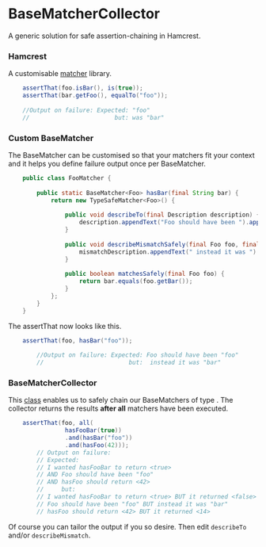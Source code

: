 # BaseMatcherCollector
A generic solution for safe assertion-chaining in Hamcrest.
### Hamcrest
A customisable [matcher](https://github.com/hamcrest) library.
```java
	assertThat(foo.isBar(), is(true));
	assertThat(bar.getFoo(), equalTo("foo"));
	
	//Output on failure: Expected: "foo"
    //						  but: was "bar"
```
### Custom BaseMatcher
The BaseMatcher can be customised so that your matchers fit your context and it helps you define failure output once per BaseMatcher.
```java
	public class FooMatcher {
	
		public static BaseMatcher<Foo> hasBar(final String bar) {
			return new TypeSafeMatcher<Foo>() {
				  
				public void describeTo(final Description description) {
					description.appendText("Foo should have been ").appendValue(bar);
				}
				  
				public void describeMismatchSafely(final Foo foo, final Description mismatchDescription) {
					mismatchDescription.appendText(" instead it was ").appendValue(foo.getBar());
				}
				  
				public boolean matchesSafely(final Foo foo) {
					return bar.equals(foo.getBar());
				}
			};
		}
	}
```
The assertThat now looks like this.
```java
	assertThat(foo, hasBar("foo"));
	
		//Output on failure: Expected: Foo should have been "foo"
		//					 	  but:  instead it was "bar"
```
### BaseMatcherCollector
This [class](https://github.com/daafith/BaseMatcherCollector/blob/master/src/test/java/collector/BaseMatcherCollector.java) enables us to safely chain our BaseMatchers of type <T>. 
The collector returns the results **after all** matchers have been executed.
```java
	assertThat(foo, all(
				hasFooBar(true))
				.and(hasBar("foo"))
				.and(hasFoo(42)));
		// Output on failure:
		// Expected: 
		// I wanted hasFooBar to return <true> 
		// AND Foo should have been "foo" 
		// AND hasFoo should return <42>
		//	   but: 
		// I wanted hasFooBar to return <true> BUT it returned <false>
		// Foo should have been "foo" BUT instead it was "bar"
		// hasFoo should return <42> BUT it returned <14>
```
Of course you can tailor the output if you so desire. Then edit `describeTo` and/or `describeMismatch`.
